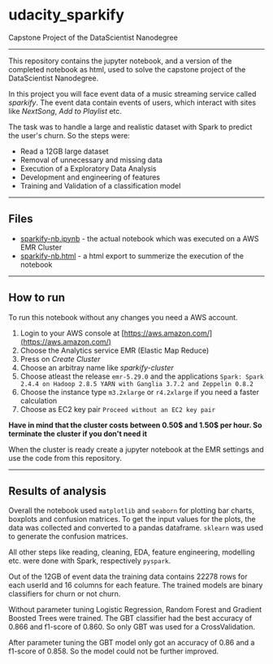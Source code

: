 
# udacity_sparkify
 Capstone Project of the DataScientist Nanodegree
___

This repository contains the jupyter notebook, and a version of the completed notebook as html, used to solve the capstone project of the DataScientist Nanodegree.

In this project you will face event data of a music streaming service called *sparkify*. The event data contain events of users, which interact with sites like *NextSong*, *Add to Playlist* etc.

The task was to handle a large and realistic dataset with Spark to predict the user's churn. 
So the steps were:

 - Read a 12GB large dataset
 - Removal of unnecessary and missing data
 - Execution of a Exploratory Data Analysis
 - Development and engineering of features
 - Training and Validation of a classification model 

___
## Files

 - [sparkify-nb.ipynb](https://github.com/step4/udacity_sparkify/blob/master/sparkify-nb.ipynb "sparkify-nb.ipynb") - the actual notebook which was executed on a AWS EMR Cluster
 - [sparkify-nb.html](https://github.com/step4/udacity_sparkify/blob/master/sparkify-nb.html "sparkify-nb.html") - a html export to summerize the execution of the notebook

___
## How to run
To run this notebook without any changes you need a AWS account.

 1. Login to your AWS console at [https://aws.amazon.com/](https://aws.amazon.com/)
 2. Choose the Analytics service EMR (Elastic Map Reduce)
 3. Press on *Create Cluster*
 4. Choose an arbitray name like *sparkify-cluster*
 5. Choose atleast the release `emr-5.29.0` and the applications `Spark: Spark 2.4.4 on Hadoop 2.8.5 YARN with Ganglia 3.7.2 and Zeppelin 0.8.2`
 6. Choose the instance type `m3.2xlarge` or `r4.2xlarge` if you need a faster calculation
 7. Choose as EC2 key pair `Proceed without an EC2 key pair`
 
**Have in mind that the cluster costs between 0.50$ and 1.50$ per hour. So terminate the cluster if you don't need it**

When the cluster is ready create a jupyter notebook at the EMR settings and use the code from this repository.
___
## Results of analysis
Overall the notebook used `matplotlib` and `seaborn` for plotting bar charts, boxplots and confusion matrices. To get the input values for the plots, the data was collected and converted to a pandas dataframe.
`sklearn` was used to generate the confusion matrices.

All other steps like reading, cleaning, EDA, feature engineering, modelling etc. were done with Spark, respectively `pyspark`.

Out of the 12GB of event data the training data contains 22278 rows for each userId and 16 columns for each feature.
The trained models are binary classifiers for churn or not churn.

Without parameter tuning Logistic Regression, Random Forest and Gradient Boosted Trees were trained. The GBT classifier had the best accuracy of 0.866 and f1-score of 0.860. So only GBT was used for a CrossValidation.

After parameter tuning the GBT model only got an accuracy of 0.86 and a f1-score of 0.858.
So the model could not be further improved.
